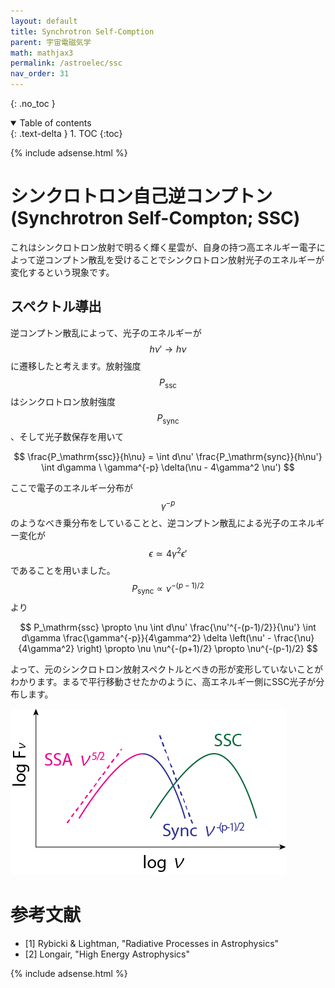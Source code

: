 ```yaml
---
layout: default
title: Synchrotron Self-Comption
parent: 宇宙電磁気学
math: mathjax3
permalink: /astroelec/ssc
nav_order: 31
---
```


{: .no_toc }

<details open markdown="block">
  <summary>
    Table of contents
  </summary>
  {: .text-delta }
1. TOC
{:toc}
</details>

{% include adsense.html %}

# シンクロトロン自己逆コンプトン (Synchrotron Self-Compton; SSC)

これはシンクロトロン放射で明るく輝く星雲が、自身の持つ高エネルギー電子によって逆コンプトン散乱を受けることでシンクロトロン放射光子のエネルギーが変化するという現象です。  

## スペクトル導出

逆コンプトン散乱によって、光子のエネルギーが$$h \nu' \rightarrow h\nu$$に遷移したと考えます。放射強度$$P_\mathrm{ssc}$$はシンクロトロン放射強度$$P_\mathrm{sync}$$、そして光子数保存を用いて

$$
\frac{P_\mathrm{ssc}}{h\nu} 
= \int d\nu' \frac{P_\mathrm{sync}}{h\nu'} \int d\gamma \ \gamma^{-p} \delta(\nu - 4\gamma^2 \nu')
$$

ここで電子のエネルギー分布が$$\gamma^{-p}$$のようなべき乗分布をしていることと、逆コンプトン散乱による光子のエネルギー変化が$$\epsilon \simeq 4\gamma^2 \epsilon'$$であることを用いました。$$P_\mathrm{sync} \propto \nu^{-(p-1)/2}$$より

$$
P_\mathrm{ssc} 
\propto \nu \int d\nu' \frac{\nu'^{-(p-1)/2}}{\nu'} \int d\gamma \frac{\gamma^{-p}}{4\gamma^2} \delta \left(\nu' - \frac{\nu}{4\gamma^2} \right) 
\propto \nu \nu^{-(p+1)/2} 
\propto \nu^{-(p-1)/2}
$$

よって、元のシンクロトロン放射スペクトルとべきの形が変形していないことがわかります。まるで平行移動させたかのように、高エネルギー側にSSC光子が分布します。

![通常のシンクトロン放射とシンクロトロン自己吸収、そしてシンクロトロン逆コンプトンによるスペクトル](/assets/images/astroelec/ssc.png)

# 参考文献

* [1] Rybicki & Lightman, "Radiative Processes in Astrophysics"
* [2] Longair, "High Energy Astrophysics"

{% include adsense.html %}